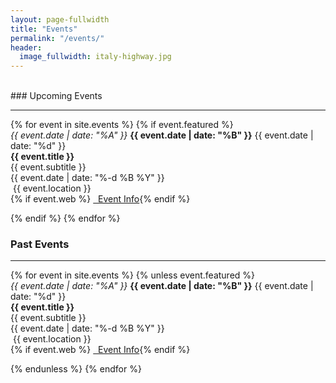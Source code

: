 ```yaml
---
layout: page-fullwidth
title: "Events"
permalink: "/events/"
header:
  image_fullwidth: italy-highway.jpg
---
```

<br>
### Upcoming Events
<hr>
{% for event in site.events %}
{% if event.featured %}

<div class ="row">	
<section class="medium-2 columns">
	<time datetime="{{ event.date }}" class="icon">
  		<em>{{ event.date | date: "%A" }}</em>
  		<strong>{{ event.date | date: "%B" }}</strong>
		<span>{{ event.date | date: "%d" }}</span>
	</time>
</section>

<section class="medium-10 columns">
	<strong>{{ event.title }}</strong> <br>
	{{ event.subtitle }} <br>
	{{ event.date | date: "%-d %B %Y" }}<br>
	<i class="fa fa-map-marker" aria-hidden="true"></i>&nbsp;{{ event.location }}<br>
	{% if event.web %}
   <a href="{{ event.web['url'] }}" {% if event.web['external'] == "true" %}target="_blank"{% endif %} style="white-space: nowrap;"><i class="fa fa-globe" aria-hidden="true"></i>&nbsp; Event Info</a>{% endif %}
</section>
</div>

{% endif %}
{% endfor %}

### Past Events
<hr>
{% for event in site.events %}
{% unless event.featured %}

<div class = "row">
<section class="medium-2 columns">
	<time datetime="{{ event.date }}" class="icon">
  		<em>{{ event.date | date: "%A" }}</em>
  		<strong>{{ event.date | date: "%B" }}</strong>
		<span>{{ event.date | date: "%d" }}</span>
	</time>
</section>

<section class="medium-10 columns">
	<strong>{{ event.title }}</strong> <br>
	{{ event.subtitle }} <br>
	{{ event.date | date: "%-d %B %Y" }}<br>
	<i class="fa fa-map-marker" aria-hidden="true"></i>&nbsp;{{ event.location }}<br>
	{% if event.web %}
   <a href="{{ event.web['url'] }}" {% if event.web['external'] == "true" %}target="_blank"{% endif %} style="white-space: nowrap;"><i class="fa fa-globe" aria-hidden="true"></i>&nbsp; Event Info</a>{% endif %}
</section>
</div>

{% endunless %}
{% endfor %}